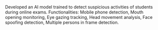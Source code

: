 Developed an AI model trained to detect suspicious activities of students during online exams.
Functionalities: Mobile phone detection, Mouth opening monitoring, Eye gazing tracking, Head movement analysis, Face spoofing detection, Multiple persons in frame detection.
